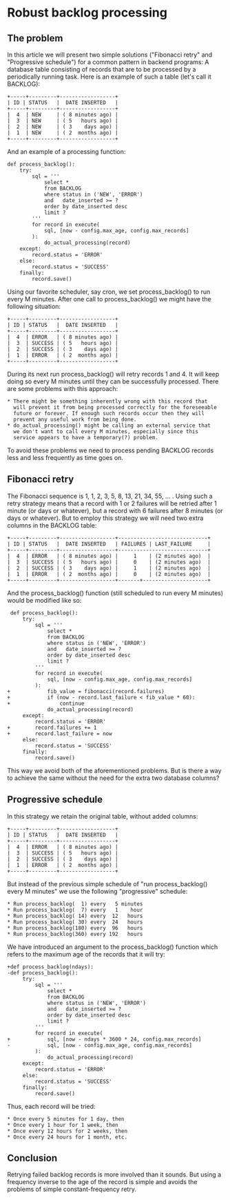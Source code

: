 # Robust backlog processing

## The problem

In this article we will present two simple solutions ("Fibonacci retry"
and "Progressive schedule") for a common pattern in backend programs: A
database table consisting of records that are to be processed by a
periodically running task. Here is an example of such a table (let's
call it BACKLOG):

    +-----+---------+------------------+
    | ID | STATUS   |  DATE INSERTED   |
    +-----+---------+------------------+
    |  4  | NEW     | ( 8 minutes ago) |
    |  3  | NEW     | ( 5   hours ago) |
    |  2  | NEW     | ( 3    days ago) |
    |  1  | NEW     | ( 2  months ago) |
    +-----+---------+------------------+

And an example of a processing function:

    def process_backlog():
        try:
            sql = '''
                select *
                from BACKLOG
                where status in ('NEW', 'ERROR')
                and   date_inserted >= ?
                order by date_inserted desc
                limit ?
            '''
            for record in execute(
                sql, [now - config.max_age, config.max_records]
            ):
                do_actual_processing(record)
        except:
            record.status = 'ERROR'
        else:
            record.status = 'SUCCESS'
        finally:
            record.save()

Using our favorite scheduler, say cron, we set process_backlog() to run
every M minutes. After one call to process_backlog() we might have the
following situation:

    +-----+---------+------------------+
    | ID | STATUS   |  DATE INSERTED   |
    +-----+---------+------------------+
    |  4  | ERROR   | ( 8 minutes ago) |
    |  3  | SUCCESS | ( 5   hours ago) |
    |  2  | SUCCESS | ( 3    days ago) |
    |  1  | ERROR   | ( 2  months ago) |
    +-----+---------+------------------+

During its next run process_backlog() will retry records 1 and 4. It
will keep doing so every M minutes until they can be successfully
processed. There are some problems with this approach:

    * There might be something inherently wrong with this record that
      will prevent it from being processed correctly for the foreseeable
      future or forever. If enough such records occur then they will
      prevent any useful work from being done.
    * do_actual_processing() might be calling an external service that
      we don't want to call every M minutes, especially since this
      service appears to have a temporary(?) problem.

To avoid these problems we need to process pending BACKLOG records less
and less frequently as time goes on.

## Fibonacci retry

The Fibonacci sequence is 1, 1, 2, 3, 5, 8, 13, 21, 34, 55, ... . Using
such a retry strategy means that a record with 1 or 2 failures will be
retried after 1 minute (or days or whatever), but a record with 6
failures after 8 minutes (or days or whatever).  But to employ this
strategy we will need two extra columns in the BACKLOG table:

    +-----+---------+------------------+-----------------------------+
    | ID | STATUS   |  DATE INSERTED   | FAILURES | LAST_FAILURE     |
    +-----+---------+------------------+-----------------------------+
    |  4  | ERROR   | ( 8 minutes ago) |     1    | (2 minutes ago)  |
    |  3  | SUCCESS | ( 5   hours ago) |     0    | (2 minutes ago)  |
    |  2  | SUCCESS | ( 3    days ago) |     1    | (2 minutes ago)  |
    |  1  | ERROR   | ( 2  months ago) |     0    | (2 minutes ago)  |
    +-----+---------+------------------+-------+---------------------+

And the process_backlog() function (still scheduled to run every M
minutes) would be modified like so:

     def process_backlog():
         try:
             sql = '''
                 select *
                 from BACKLOG
                 where status in ('NEW', 'ERROR')
                 and   date_inserted >= ?
                 order by date_inserted desc
                 limit ?
             '''
             for record in execute(
                 sql, [now - config.max_age, config.max_records]
             ):
    +            fib_value = fibonacci(record.failures)
    +            if (now - record.last_failure < fib_value * 60):
    +                continue
                 do_actual_processing(record)
         except:
             record.status = 'ERROR'
    +        record.failures += 1
    +        record.last_failure = now
         else:
             record.status = 'SUCCESS'
         finally:
             record.save()

This way we avoid both of the aforementioned problems. But is there a
way to achieve the same without the need for the extra two database
columns?

## Progressive schedule

In this strategy we retain the original table, without added columns:

    +-----+---------+------------------+
    | ID | STATUS   |  DATE INSERTED   |
    +-----+---------+------------------+
    |  4  | ERROR   | ( 8 minutes ago) |
    |  3  | SUCCESS | ( 5   hours ago) |
    |  2  | SUCCESS | ( 3    days ago) |
    |  1  | ERROR   | ( 2  months ago) |
    +-----+---------+------------------+

But instead of the previous simple schedule of "run process_backlog()
every M minutes" we use the following "progressive" schedule:

    * Run process_backlog(  1) every   5 minutes
    * Run process_backlog(  7) every   1    hour
    * Run process_backlog( 14) every  12   hours
    * Run process_backlog( 30) every  24   hours
    * Run process_backlog(180) every  96   hours
    * Run process_backlog(360) every 192   hours

We have introduced an argument to the process_backlog() function which
refers to the maximum age of the records that it will try:

    +def process_backlog(ndays):
    -def process_backlog():
         try:
             sql = '''
                 select *
                 from BACKLOG
                 where status in ('NEW', 'ERROR')
                 and   date_inserted >= ?
                 order by date_inserted desc
                 limit ?
             '''
             for record in execute(
    +            sql, [now - ndays * 3600 * 24, config.max_records]
    -            sql, [now - config.max_age, config.max_records]
             ):
                 do_actual_processing(record)
         except:
             record.status = 'ERROR'
         else:
             record.status = 'SUCCESS'
         finally:
             record.save()

Thus, each record will be tried:

    * Once every 5 minutes for 1 day, then
    * Once every 1 hour for 1 week, then
    * Once every 12 hours for 2 weeks, then
    * Once every 24 hours for 1 month, etc.

## Conclusion

Retrying failed backlog records is more involved than it sounds. But
using a frequency inverse to the age of the record is simple and avoids
the problems of simple constant-frequency retry.
